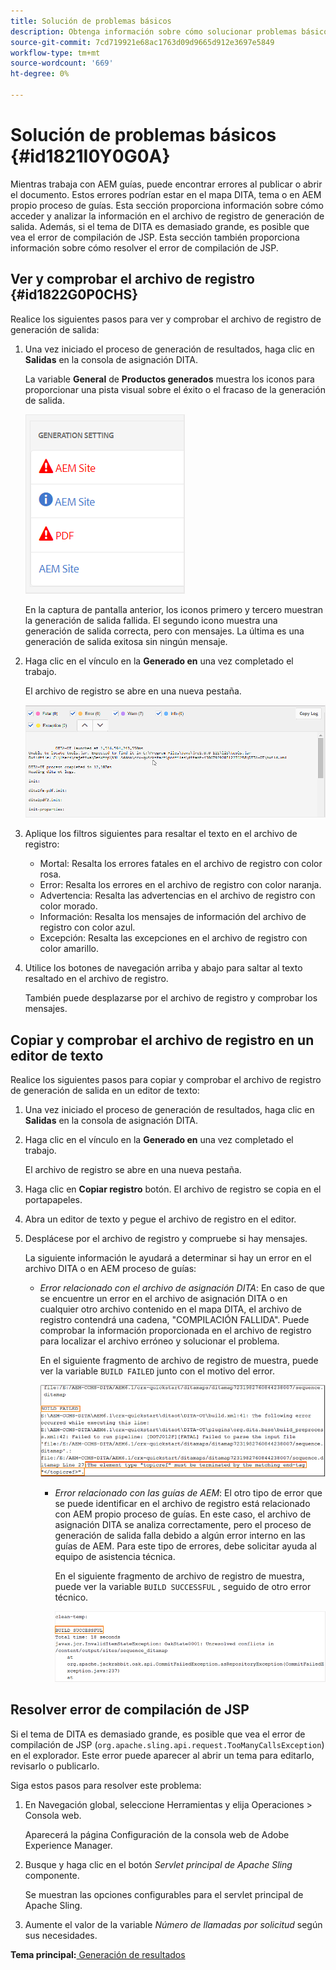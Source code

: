 ```yaml
---
title: Solución de problemas básicos
description: Obtenga información sobre cómo solucionar problemas básicos
source-git-commit: 7cd719921e68ac1763d09d9665d912e3697e5849
workflow-type: tm+mt
source-wordcount: '669'
ht-degree: 0%

---
```



# Solución de problemas básicos {#id1821I0Y0G0A}

Mientras trabaja con AEM guías, puede encontrar errores al publicar o abrir el documento. Estos errores podrían estar en el mapa DITA, tema o en AEM propio proceso de guías. Esta sección proporciona información sobre cómo acceder y analizar la información en el archivo de registro de generación de salida. Además, si el tema de DITA es demasiado grande, es posible que vea el error de compilación de JSP. Esta sección también proporciona información sobre cómo resolver el error de compilación de JSP.

## Ver y comprobar el archivo de registro {#id1822G0P0CHS}

Realice los siguientes pasos para ver y comprobar el archivo de registro de generación de salida:

1. Una vez iniciado el proceso de generación de resultados, haga clic en **Salidas** en la consola de asignación DITA.

   La variable **General** de **Productos generados** muestra los iconos para proporcionar una pista visual sobre el éxito o el fracaso de la generación de salida.

   ![](images/output-general-settings.png)

   En la captura de pantalla anterior, los iconos primero y tercero muestran la generación de salida fallida. El segundo icono muestra una generación de salida correcta, pero con mensajes. La última es una generación de salida exitosa sin ningún mensaje.

1. Haga clic en el vínculo en la **Generado en** una vez completado el trabajo.

   El archivo de registro se abre en una nueva pestaña.

   ![](images/log-file.png)

1. Aplique los filtros siguientes para resaltar el texto en el archivo de registro:
   - Mortal: Resalta los errores fatales en el archivo de registro con color rosa.
   - Error: Resalta los errores en el archivo de registro con color naranja.
   - Advertencia: Resalta las advertencias en el archivo de registro con color morado.
   - Información: Resalta los mensajes de información del archivo de registro con color azul.
   - Excepción: Resalta las excepciones en el archivo de registro con color amarillo.
1. Utilice los botones de navegación arriba y abajo para saltar al texto resaltado en el archivo de registro.

   También puede desplazarse por el archivo de registro y comprobar los mensajes.


## Copiar y comprobar el archivo de registro en un editor de texto

Realice los siguientes pasos para copiar y comprobar el archivo de registro de generación de salida en un editor de texto:

1. Una vez iniciado el proceso de generación de resultados, haga clic en **Salidas** en la consola de asignación DITA.

1. Haga clic en el vínculo en la **Generado en** una vez completado el trabajo.

   El archivo de registro se abre en una nueva pestaña.

1. Haga clic en **Copiar registro** botón. El archivo de registro se copia en el portapapeles.
1. Abra un editor de texto y pegue el archivo de registro en el editor.

1. Desplácese por el archivo de registro y compruebe si hay mensajes.

   La siguiente información le ayudará a determinar si hay un error en el archivo DITA o en AEM proceso de guías:

   - *Error relacionado con el archivo de asignación DITA*: En caso de que se encuentre un error en el archivo de asignación DITA o en cualquier otro archivo contenido en el mapa DITA, el archivo de registro contendrá una cadena, &quot;COMPILACIÓN FALLIDA&quot;. Puede comprobar la información proporcionada en el archivo de registro para localizar el archivo erróneo y solucionar el problema.

      En el siguiente fragmento de archivo de registro de muestra, puede ver la variable `BUILD FAILED` junto con el motivo del error.

      ![](images/dita-error-in-log-file.png)

      - *Error relacionado con las guías de AEM*: El otro tipo de error que se puede identificar en el archivo de registro está relacionado con AEM propio proceso de guías. En este caso, el archivo de asignación DITA se analiza correctamente, pero el proceso de generación de salida falla debido a algún error interno en las guías de AEM. Para este tipo de errores, debe solicitar ayuda al equipo de asistencia técnica.

         En el siguiente fragmento de archivo de registro de muestra, puede ver la variable `BUILD SUCCESSFUL` , seguido de otro error técnico.

         ![](images/process-error-in-log-file.png)


## Resolver error de compilación de JSP

Si el tema de DITA es demasiado grande, es posible que vea el error de compilación de JSP \(`org.apache.sling.api.request.TooManyCallsException`\) en el explorador. Este error puede aparecer al abrir un tema para editarlo, revisarlo o publicarlo.

Siga estos pasos para resolver este problema:

1. En Navegación global, seleccione Herramientas y elija Operaciones \> Consola web.

   Aparecerá la página Configuración de la consola web de Adobe Experience Manager.

1. Busque y haga clic en el botón *Servlet principal de Apache Sling* componente.

   Se muestran las opciones configurables para el servlet principal de Apache Sling.

1. Aumente el valor de la variable *Número de llamadas por solicitud* según sus necesidades.


**Tema principal:**[ Generación de resultados](generate-output.md)

